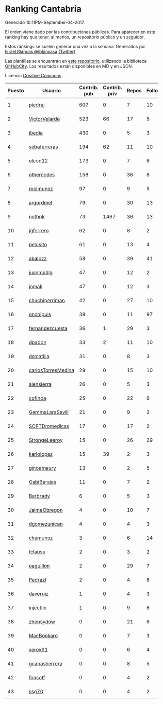 # Ranking Cantabria

Generado 10:11PM-September-04-2017.

El orden viene dado por las contribuciones públicas. Para aparecer en este ránking hay que tener, al menos, un repositorio público y un seguidor.

Estos ránkings se suelen generar una vez a la semana. Generados por [Israel Blancas @iblancasa](https://github.com/iblancasa/) [(Twitter)](https://twitter.com/iblancasa).

Las plantillas se encuentran en [este repositorio](https://github.com/iblancasa/GH-Spanish-Ranking), utilizando la biblioteca [GitHubCity](https://github.com/iblancasa/GitHubCity). Los resultados están disponibles en MD y en JSON.

Licencia [Creative Commons](https://creativecommons.org/licenses/by/4.0/).

| Puesto   |  Usuario  | Contrib. pub | Contrib. priv |Repos| Followers | Desde |  Avatar  |
|----------|-----------|--------------|---------------|-----|-----------|-------|----------|
|1|[piedraj](https://github.com/piedraj)|607|0|7|10|2012-12-05|![piedraj](https://avatars0.githubusercontent.com/u/2972752)|
|2|[VictorVelarde](https://github.com/VictorVelarde)|523|66|17|5|2010-10-28|![VictorVelarde](https://avatars3.githubusercontent.com/u/458196)|
|3|[jbedia](https://github.com/jbedia)|430|0|5|3|2013-10-28|![jbedia](https://avatars0.githubusercontent.com/u/5796721)|
|4|[sebaferreras](https://github.com/sebaferreras)|194|62|11|10|2016-02-12|![sebaferreras](https://avatars0.githubusercontent.com/u/17194770)|
|5|[oleon12](https://github.com/oleon12)|179|0|7|6|2015-04-17|![oleon12](https://avatars3.githubusercontent.com/u/11987639)|
|6|[othercodes](https://github.com/othercodes)|158|0|36|8|2013-06-25|![othercodes](https://avatars0.githubusercontent.com/u/4815856)|
|7|[rocimunoz](https://github.com/rocimunoz)|97|0|9|5|2013-03-02|![rocimunoz](https://avatars0.githubusercontent.com/u/3746906)|
|8|[argordmel](https://github.com/argordmel)|79|0|30|13|2012-01-11|![argordmel](https://avatars3.githubusercontent.com/u/1320168)|
|9|[nothnk](https://github.com/nothnk)|73|1467|36|13|2009-09-05|![nothnk](https://avatars3.githubusercontent.com/u/123532)|
|10|[jgferrero](https://github.com/jgferrero)|62|0|8|2|2015-03-12|![jgferrero](https://avatars2.githubusercontent.com/u/11438536)|
|11|[pelusito](https://github.com/pelusito)|61|0|13|4|2016-04-22|![pelusito](https://avatars1.githubusercontent.com/u/18612896)|
|12|[abalozz](https://github.com/abalozz)|58|0|39|41|2012-01-08|![abalozz](https://avatars2.githubusercontent.com/u/1312336)|
|13|[juanmadlg](https://github.com/juanmadlg)|47|0|12|2|2011-11-04|![juanmadlg](https://avatars3.githubusercontent.com/u/1173469)|
|14|[jomali](https://github.com/jomali)|47|0|12|3|2012-02-01|![jomali](https://avatars0.githubusercontent.com/u/1397370)|
|15|[chuchiperriman](https://github.com/chuchiperriman)|42|0|27|10|2008-11-25|![chuchiperriman](https://avatars1.githubusercontent.com/u/36635)|
|16|[onchipuis](https://github.com/onchipuis)|38|0|11|97|2016-09-09|![onchipuis](https://avatars2.githubusercontent.com/u/22107438)|
|17|[fernandezcuesta](https://github.com/fernandezcuesta)|36|1|29|3|2014-04-16|![fernandezcuesta](https://avatars3.githubusercontent.com/u/7312236)|
|18|[dpabon](https://github.com/dpabon)|33|2|11|10|2015-06-24|![dpabon](https://avatars3.githubusercontent.com/u/13040959)|
|19|[dsmatilla](https://github.com/dsmatilla)|31|0|8|3|2011-02-14|![dsmatilla](https://avatars3.githubusercontent.com/u/618172)|
|20|[carlosTorresMedina](https://github.com/carlosTorresMedina)|29|0|15|10|2015-05-24|![carlosTorresMedina](https://avatars1.githubusercontent.com/u/12585344)|
|21|[alehsierra](https://github.com/alehsierra)|26|0|5|3|2017-04-05|![alehsierra](https://avatars1.githubusercontent.com/u/26929522)|
|22|[cofinoa](https://github.com/cofinoa)|25|0|22|6|2013-07-26|![cofinoa](https://avatars2.githubusercontent.com/u/5098603)|
|23|[GemmaLaraSavill](https://github.com/GemmaLaraSavill)|21|0|9|2|2015-05-08|![GemmaLaraSavill](https://avatars0.githubusercontent.com/u/12323749)|
|24|[SOFTDromedicas](https://github.com/SOFTDromedicas)|17|0|17|2|2016-08-19|![SOFTDromedicas](https://avatars1.githubusercontent.com/u/21133079)|
|25|[StrongeLeeroy](https://github.com/StrongeLeeroy)|15|0|26|29|2011-06-03|![StrongeLeeroy](https://avatars3.githubusercontent.com/u/828457)|
|26|[karlolopez](https://github.com/karlolopez)|15|39|2|3|2015-06-17|![karlolopez](https://avatars3.githubusercontent.com/u/12940686)|
|27|[ginoamaury](https://github.com/ginoamaury)|13|0|2|5|2016-09-06|![ginoamaury](https://avatars3.githubusercontent.com/u/22031838)|
|28|[GabiBarajas](https://github.com/GabiBarajas)|11|0|7|2|2017-01-18|![GabiBarajas](https://avatars2.githubusercontent.com/u/25196739)|
|29|[Barbrady](https://github.com/Barbrady)|6|0|5|3|2014-01-18|![Barbrady](https://avatars2.githubusercontent.com/u/6436548)|
|30|[JaimeObregon](https://github.com/JaimeObregon)|4|0|10|7|2010-09-27|![JaimeObregon](https://avatars2.githubusercontent.com/u/417226)|
|31|[dgomezunican](https://github.com/dgomezunican)|4|0|4|3|2012-03-23|![dgomezunican](https://avatars3.githubusercontent.com/u/1568677)|
|32|[chemunoz](https://github.com/chemunoz)|3|0|6|14|2016-01-13|![chemunoz](https://avatars3.githubusercontent.com/u/16680009)|
|33|[tclauss](https://github.com/tclauss)|2|0|3|2|2013-02-11|![tclauss](https://avatars0.githubusercontent.com/u/3531048)|
|34|[oaguillon](https://github.com/oaguillon)|2|0|29|7|2012-07-05|![oaguillon](https://avatars2.githubusercontent.com/u/1925152)|
|35|[Pedrazl](https://github.com/Pedrazl)|2|0|4|8|2014-12-04|![Pedrazl](https://avatars2.githubusercontent.com/u/10074431)|
|36|[daveruiz](https://github.com/daveruiz)|1|0|4|3|2012-08-16|![daveruiz](https://avatars1.githubusercontent.com/u/2165375)|
|37|[injectilo](https://github.com/injectilo)|1|0|9|6|2014-09-01|![injectilo](https://avatars2.githubusercontent.com/u/8612274)|
|38|[zhensydow](https://github.com/zhensydow)|0|0|21|6|2011-05-09|![zhensydow](https://avatars2.githubusercontent.com/u/777247)|
|39|[MacBookaro](https://github.com/MacBookaro)|0|0|7|3|2012-01-27|![MacBookaro](https://avatars3.githubusercontent.com/u/1383817)|
|40|[xerox91](https://github.com/xerox91)|0|0|6|4|2011-04-19|![xerox91](https://avatars3.githubusercontent.com/u/740021)|
|41|[gcanasherrera](https://github.com/gcanasherrera)|0|0|8|5|2015-07-08|![gcanasherrera](https://avatars3.githubusercontent.com/u/13239454)|
|42|[fonsotf](https://github.com/fonsotf)|0|0|4|2|2015-11-03|![fonsotf](https://avatars2.githubusercontent.com/u/15630996)|
|43|[ssg70](https://github.com/ssg70)|0|0|4|2|2015-11-04|![ssg70](https://avatars3.githubusercontent.com/u/15652669)|
